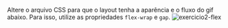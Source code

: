 Altere o arquivo CSS para que o layout tenha a aparência e o fluxo do gif abaixo. Para isso, utilize as propriedades `flex-wrap` e `gap`.
![exercicio2-flex](https://user-images.githubusercontent.com/11279432/189551388-b5dee2c9-604c-4251-a0cb-191d6ac922b6.gif)
